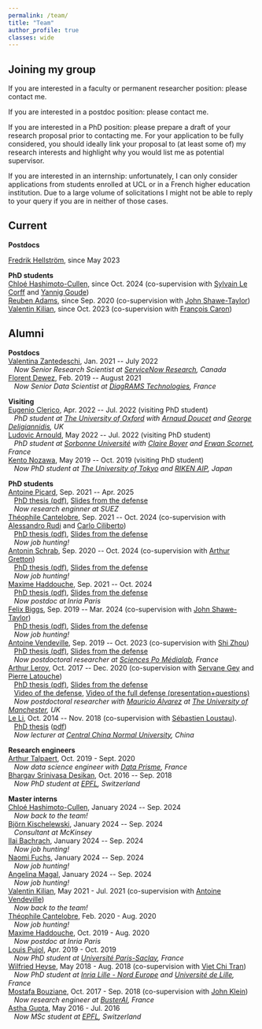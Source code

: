 ```yaml
---
permalink: /team/
title: "Team"
author_profile: true
classes: wide
---
```


## Joining my group

If you are interested in a faculty or permanent researcher position: please contact me.

If you are interested in a postdoc position: please contact me.

If you are interested in a PhD position: please prepare a draft of your research proposal prior to contacting me. For your application to be fully considered, you should ideally link your proposal to (at least some of) my research interests and highlight why you would list me as potential supervisor.

If you are interested in an internship: unfortunately, I can only consider applications from students enrolled at UCL or in a French higher education institution. Due to a large volume of solicitations I might not be able to reply to your query if you are in neither of those cases.

## Current

**Postdocs**   

[Fredrik Hellström](https://fredrikhellstrom.github.io), since May 2023              

**PhD students**   
[Chloé Hashimoto-Cullen](https://hashimotocullen.github.io), since Oct. 2024 (co-supervision with [Sylvain Le Corff](https://sylvainlc.github.io) and [Yannig Goude](https://www.imo.universite-paris-saclay.fr/~yannig.goude/about.html))     
[Reuben Adams](https://reubenadams.github.io), since Sep. 2020 (co-supervision with [John Shawe-Taylor](http://www0.cs.ucl.ac.uk/staff/J.Shawe-Taylor/))   
[Valentin Kilian](https://valentinkil.github.io), since Oct. 2023 (co-supervision with [François Caron](https://www.stats.ox.ac.uk/~caron/))     

<!-- **Visiting**        -->

<!-- **Research engineers**     -->
   

<!-- **Master interns**      --> 
  


## Alumni

**Postdocs**        
[Valentina Zantedeschi](http://vzantedeschi.com), Jan. 2021 -- July 2022       
&nbsp;&nbsp;&nbsp;*Now Senior Research Scientist at [ServiceNow Research](https://www.servicenow.com), Canada*        
[Florent Dewez](https://fdewez.github.io), Feb. 2019 -- August 2021         
&nbsp;&nbsp;&nbsp;*Now Senior Data Scientist at [DiagRAMS Technologies](https://diagrams-technologies.com), France*        

**Visiting**       
[Eugenio Clerico](https://scholar.google.com/citations?user=Q8byazcAAAAJ&hl=en), Apr. 2022 -- Jul. 2022 (visiting PhD student)      
&nbsp;&nbsp;&nbsp;*PhD student at [The University of Oxford](https://www.ox.ac.uk) with [Arnaud Doucet](https://www.stats.ox.ac.uk/~doucet/) and [George Deligiannidis](https://www.stats.ox.ac.uk/~deligian/), UK*       
[Ludovic Arnould](https://www.linkedin.com/in/ludovic-arnould/), May 2022 -- Jul. 2022 (visiting PhD student)      
&nbsp;&nbsp;&nbsp;*PhD student at [Sorbonne Université](https://www.sorbonne-universite.fr) with [Claire Boyer](https://scholar.google.fr/citations?user=UK7wNCwAAAAJ&hl=fr) and [Erwan Scornet](https://erwanscornet.github.io), France*       
[Kento Nozawa](https://nzw0301.github.io), May 2019 -- Oct. 2019 (visiting PhD student)      
&nbsp;&nbsp;&nbsp;*Now PhD student at [The University of Tokyo](https://www.u-tokyo.ac.jp/en/) and [RIKEN AIP](https://www.u-tokyo.ac.jp/en/), Japan*       

**PhD students**       
[Antoine Picard](https://www.linkedin.com/in/antoine-picard-3147a1212/), Sep. 2021 -- Apr. 2025         
&nbsp;&nbsp;&nbsp;[PhD thesis (pdf)](), [Slides from the defense]()            
&nbsp;&nbsp;&nbsp;*Now research enginner at SUEZ*       
[Théophile Cantelobre](https://theophilec.github.io), Sep. 2021 -- Oct. 2024 (co-supervision with [Alessandro Rudi](https://www.di.ens.fr/~rudi/) and [Carlo Ciliberto](https://cciliber.github.io))          
&nbsp;&nbsp;&nbsp;[PhD thesis (pdf)](https://theses.hal.science/tel-04928744v1/document), [Slides from the defense]()            
&nbsp;&nbsp;&nbsp;*Now job hunting!*       
[Antonin Schrab](https://antoninschrab.github.io), Sep. 2020 -- Oct. 2024 (co-supervision with [Arthur Gretton](http://www.gatsby.ucl.ac.uk/~gretton/))     
&nbsp;&nbsp;&nbsp;[PhD thesis (pdf)](), [Slides from the defense]()            
&nbsp;&nbsp;&nbsp;*Now job hunting!*       
[Maxime Haddouche](https://maximehaddouche.github.io), Sep. 2021 -- Oct. 2024      
&nbsp;&nbsp;&nbsp;[PhD thesis (pdf)](https://maximehaddouche.github.io/files/139903_HADDOUCHE_2024_archivage-2.pdf), [Slides from the defense]()            
&nbsp;&nbsp;&nbsp;*Now postdoc at Inria Paris*       
[Felix Biggs](https://www.felixbiggs.com), Sep. 2019 -- Mar. 2024 (co-supervision with [John Shawe-Taylor](http://www0.cs.ucl.ac.uk/staff/J.Shawe-Taylor/))     
&nbsp;&nbsp;&nbsp;[PhD thesis (pdf)](https://felixbiggs.com/thesis.pdf), [Slides from the defense]()            
&nbsp;&nbsp;&nbsp;*Now job hunting!*       
[Antoine Vendeville](https://antoinevendeville.github.io/), Sep. 2019 -- Oct. 2023 (co-supervision with [Shi Zhou](https://wp.cs.ucl.ac.uk/shizhou/))     
&nbsp;&nbsp;&nbsp;[PhD thesis (pdf)](https://theses.hal.science/tel-04431872v1/document), [Slides from the defense]()            
&nbsp;&nbsp;&nbsp;*Now postdoctoral researcher at [Sciences Po Médialab](https://medialab.sciencespo.fr), France*       
[Arthur Leroy](https://arthur-leroy.netlify.app), Oct. 2017 -- Dec. 2020 (co-supervision with [Servane Gey](http://helios.mi.parisdescartes.fr/~gey/) and [Pierre Latouche](http://helios.mi.parisdescartes.fr/~platouch/))           
&nbsp;&nbsp;&nbsp;[PhD thesis (pdf)](https://arthur-leroy.netlify.app/files/Thesis-Arthur_LEROY.pdf), [Slides from the defense](https://arthur-leroy.netlify.app/files/slides_soutenance/slides_thesis.html#/)        
&nbsp;&nbsp;&nbsp;[Video of the defense](https://youtu.be/gAaKoKq9UDo), [Video of the full defense (presentation+questions)](https://youtu.be/6xpyS0tTSCo)      
&nbsp;&nbsp;&nbsp;*Now postdoctoral researcher with [Mauricio Álvarez](https://maalvarezl.github.io) at [The University of Manchester](https://www.manchester.ac.uk), UK*       
[Le Li](https://www.researchgate.net/scientific-contributions/2108172811_Le_Li), Oct. 2014 -- Nov. 2018 (co-supervision with [Sébastien Loustau](https://www.linkedin.com/in/sébastien-loustau-b57b4555/)).      
&nbsp;&nbsp;&nbsp;[PhD thesis](https://tel.archives-ouvertes.fr/tel-01970795/) ([pdf](https://tel.archives-ouvertes.fr/tel-01970795/document))            
&nbsp;&nbsp;&nbsp;*Now lecturer at [Central China Normal University](http://english.ccnu.edu.cn), China* 

**Research engineers**     
[Arthur Talpaert](https://www.linkedin.com/in/arthur-talpaert-04b446a5/), Oct. 2019 - Sept. 2020      
&nbsp;&nbsp;&nbsp;*Now data science engineer with [Data Prisme](https://www.data-prisme.com), France*		   
[Bhargav Srinivasa Desikan](https://github.com/bhargavvader/), Oct. 2016 -- Sep. 2018      
&nbsp;&nbsp;&nbsp;*Now PhD student at [EPFL](https://www.epfl.ch/en/), Switzerland*

**Master interns**         
[Chloé Hashimoto-Cullen](https://www.linkedin.com/in/hashimoto-cullen/?originalSubdomain=uk), January 2024 -- Sep. 2024      
&nbsp;&nbsp;&nbsp;*Now back to the team!*       
[Björn Kischelewski](https://www.linkedin.com/in/kischelewski/), January 2024 -- Sep. 2024      
&nbsp;&nbsp;&nbsp;*Consultant at McKinsey*       
[Ilai Bachrach](https://www.linkedin.com/in/ilaiadaya/), January 2024 -- Sep. 2024      
&nbsp;&nbsp;&nbsp;*Now job hunting!*       
[Naomi Fuchs](https://www.linkedin.com/in/naomi-fuchs-07348612b/?originalSubdomain=il), January 2024 -- Sep. 2024      
&nbsp;&nbsp;&nbsp;*Now job hunting!*       
[Angelina Magal](https://www.linkedin.com/in/angelina-magal-65096565/?originalSubdomain=uk), January 2024 -- Sep. 2024      
&nbsp;&nbsp;&nbsp;*Now job hunting!*       
[Valentin Kilian](https://valentinkil.github.io), May 2021 - Jul. 2021 (co-supervision with [Antoine Vendeville](https://antoinevendeville.github.io/))      
&nbsp;&nbsp;&nbsp;*Now back to the team!*       
[Théophile Cantelobre](https://theophilec.github.io), Feb. 2020 - Aug. 2020      
&nbsp;&nbsp;&nbsp;*Now job hunting!*      			     
[Maxime Haddouche](https://maximehaddouche.github.io), Oct. 2019 - Aug. 2020     
&nbsp;&nbsp;&nbsp;*Now postdoc at Inria Paris*       			     
[Louis Pujol](https://louis-pujol.github.io), Apr. 2019 - Oct. 2019    
&nbsp;&nbsp;&nbsp;*Now PhD student at [Université Paris-Saclay](https://www.universite-paris-saclay.fr), France*		     
[Wilfried Heyse](https://www.linkedin.com/in/wilfried-heyse-711008151/), May 2018 - Aug. 2018 (co-supervision with [Viet Chi Tran](https://perso.math.u-pem.fr/tran.viet-chi/))     
&nbsp;&nbsp;&nbsp;*Now PhD student at [Inria Lille - Nord Europe](https://www.inria.fr/fr/centre-inria-lille-nord-europe) and [Université de Lille](https://www.univ-lille.fr), France*     
[Mostafa Bouziane](https://www.linkedin.com/in/mostafa-b-49732b11b/), Oct. 2017 - Sep. 2018 (co-supervision with [John Klein](https://john-klein.github.io))     
&nbsp;&nbsp;&nbsp;*Now research engineer at [BusterAI](https://buster.ai), France*   
[Astha Gupta](https://www.linkedin.com/in/astha736/), May 2016 - Jul. 2016    
&nbsp;&nbsp;&nbsp;*Now MSc student at [EPFL](https://www.epfl.ch/fr/), Switzerland*    
